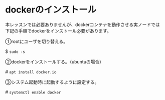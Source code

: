 # dockerのインストール
本レッスンでは必要ありませんが、dockerコンテナを動作させる実ノードでは下記の手順でdockerをインストール必要があります。

①rootにユーザを切り替える。

$ `sudo -s`

②dockerをインストールする。（ubuntuの場合）

\# `apt install docker.io`

③システム起動時に起動するように設定する。

\# `systemctl enable docker`
